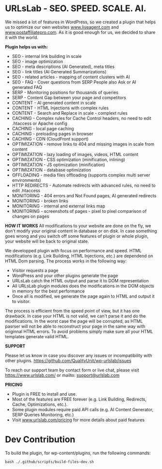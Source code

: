 # URLsLab - SEO. SPEED. SCALE. AI.


We missed a lot of features in WordPress, so we created a plugin that helps us to optimize our own websites www.liveagent.com and www.postaffiliatepro.com.
As it is good enough for us, we decided to share it with the world.

**Plugin helps us with:**
- SEO - internal link building in scale
- SEO - image optimization
- SEO - meta descriptions (AI Generated), meta titles
- SEO - link titles (AI Generated Summarizations)
- SEO - related articles - mapping of content clusters with AI
- SEO - FAQ - Cover questions from SERP People also Ask or AI generated FAQ
- SERP - Monitoring positions for thousands of queries
- SERP - Content Gap between your page and competitors
- CONTENT - AI generated content in scale
- CONTENT - HTML Injections with complex rules
- CONTENT - Search and Replace in scale - complext rules
- CACHING - Complex rules for Cache Control headers, no need to edit .htaccess or Apache config
- CACHING - local page caching
- CACHING - preloading pages in browser
- CACHING - CDN (CloudFront support)
- OPTIMIZATION - remove links to 404 and missing images in scale from content
- OPTIMIZATION - lazy loading of images, videos, HTML content
- OPTIMIZATION - CSS optimization (minification, inlining)
- OPTIMIZATION - JS optimization (minification)
- OPTIMIZATION - database optimization
- OFFLOADING - media files offloading (supports complex multi server environments)
- HTTP REDIRECTS - Automate redirects with advanced rules, no need to edit .htaccess
- MONITORING - 404 errors and Not Found pages, AI generated redirects
- MONITORING - broken links
- MONITORING - internal and external links map
- MONITORING - screenshots of pages - pixel to pixel comparison of changes on pages

**HOW IT WORKS**
All modifications to your website are done on the fly, we don't modify your original content in database or on disk.
In case something goes wrong and you switch off some features of plugin or whole plugin, your website will be back to original state.

We developped plugin with focus on performance and speed. 
HTML modifications (e.g. Link Building, HTML Injections, etc.) are dependend on HTML Dom parsing.
The process works in the following way:
- Visitor requests a page
- WordPress and your other plugins generate the page
- URLsLab catch the HTML output and parse it to DOM representation
- All URLsLab plugin modules does the modifications in the DOM objects in memory for the best performance
- Once all is modified, we generate the page again to HTML and output it to visitor.

The process is efficient from the speed point of view, but it has one drawback.
In case your HTML is not valid, we can't parse it and do the modifications.
In the worst case the page will be corrupted, as HTML pasrser will not be able to reconstruct your page in the same way with originnal HTML errors.
To avoid problems simply make sure all your HTML templates generate valid HTML.


**SUPPORT**

Please let us know in case you discover any issues or incompatibility with other plugins.
https://github.com/QualityUnit/wp-urlslab/issues

To reach our support team by contact form or live chat, please visit https://www.urlslab.com/ or mailto: support@urlslab.com

**PRICING**

- Plugin is FREE to install and use.
- Most of the features are FREE forever (e.g. Link Building, Redirects, Cache, Optimizations, etc.).
- Some plugin modules require paid API calls (e.g. AI Content Generator, SERP Queries Monitoring, etc.)
- Visit www.urlslab.com/pricing for more details about paid features

# Dev Contribution
To build the plugin, for wp-content/plugins, run the following commands: 
```
bash ./.github/scripts/build-files-dev.sh
```
